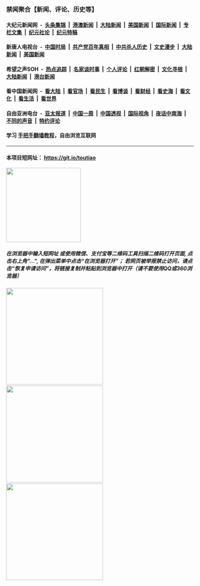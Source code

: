 ### 禁闻聚合【新闻、评论、历史等】

#### 大纪元新闻网 &nbsp;-&nbsp; [头条集锦](indexes/E头条集锦.md?t=02051722) &nbsp;|&nbsp; [港澳新闻](indexes/E港澳新闻.md?t=02051722)  &nbsp;|&nbsp; [大陆新闻](indexes/E大陆新闻.md?t=02051722) &nbsp;|&nbsp; [美国新闻](indexes/E美国新闻.md?t=02051722) &nbsp;|&nbsp; [国际新闻](indexes/E国际新闻.md?t=02051722) &nbsp;|&nbsp; [专栏文集](indexes/E专栏文集.md?t=02051722) &nbsp;|&nbsp; [纪元社论](indexes/E纪元社论.md?t=02051722) &nbsp;|&nbsp; [纪元特稿](indexes/E纪元特稿.md?t=02051722) 

#### 新唐人电视台 &nbsp;-&nbsp; [中国时局](indexes/N中国时局.md?t=02051722) &nbsp;|&nbsp; [共产党百年真相](indexes/N共产党百年真相.md?t=02051722) &nbsp;|&nbsp; [中共杀人历史](indexes/N中共杀人历史.md?t=02051722) &nbsp;|&nbsp; [文史漫步](indexes/N文史漫步.md?t=02051722) &nbsp;|&nbsp; [大陆新闻](indexes/N大陆新闻.md?t=02051722) &nbsp;|&nbsp; [美国新闻](indexes/N美国新闻.md?t=02051722)

#### 希望之声SOH &nbsp;-&nbsp; [热点追踪](indexes/H热点追踪.md?t=02051722) &nbsp;|&nbsp; [名家谈时事](indexes/H名家谈时事.md?t=02051722) &nbsp;|&nbsp; [个人评论](indexes/H个人评论.md?t=02051722)  &nbsp;|&nbsp; [红朝解密](indexes/H红朝解密.md?t=02051722) &nbsp;|&nbsp; [文化寻根](indexes/H文化寻根.md?t=02051722) &nbsp;|&nbsp; [大陆新闻](indexes/H大陆新闻.md?t=02051722) &nbsp;|&nbsp; [港台新闻](indexes/H港台新闻.md?t=02051722)

#### 看中国新闻网 &nbsp;-&nbsp; [看大陆](indexes/S看大陆.md?t=02051722) &nbsp;|&nbsp; [看官场](indexes/S看官场.md?t=02051722) &nbsp;|&nbsp; [看民生](indexes/S看民生.md?t=02051722)  &nbsp;|&nbsp; [看博谈](indexes/S看博谈.md?t=02051722) &nbsp;|&nbsp; [看财经](indexes/S看财经.md?t=02051722) &nbsp;|&nbsp; [看史海](indexes/S看史海.md?t=02051722) &nbsp;|&nbsp; [看文化](indexes/S看文化.md?t=02051722) &nbsp;|&nbsp; [看生活](indexes/S看生活.md?t=02051722) &nbsp;|&nbsp; [看世界](indexes/S看世界.md?t=02051722)

#### 自由亚洲电台 &nbsp;-&nbsp; [亚太报道](indexes/R亚太报道.md?t=02051722) &nbsp;|&nbsp; [中国一周](indexes/R中国一周.md?t=02051722) &nbsp;|&nbsp; [中国透视](indexes/R中国透视.md?t=02051722)  &nbsp;|&nbsp; [国际视角](indexes/R国际视角.md?t=02051722) &nbsp;|&nbsp; [夜话中南海](indexes/R夜话中南海.md?t=02051722) &nbsp;|&nbsp; [不同的声音](indexes/R不同的声音.md?t=02051722) &nbsp;|&nbsp; [特约评论](indexes/R特约评论.md?t=02051722)

#### 学习 [手把手翻墙教程](https://github.com/gfw-breaker/guides/wiki)，自由浏览互联网

----

#### 本项目短网址： https://git.io/toutiao
<img src="https://raw.githubusercontent.com/gfw-breaker/banned-news/master/scripts/img/qr.png" width="200px"/>  

##### 在浏览器中输入短网址 或使用微信、支付宝等二维码工具扫描二维码打开页面, 点击右上角"...", 在弹出菜单中点击“在浏览器打开”； 若网页被举报禁止访问，请点击“恢复申请访问”，将链接复制并粘贴到浏览器中打开（请不要使用QQ或360浏览器）

<img src="https://raw.githubusercontent.com/gfw-breaker/banned-news/master/scripts/img/1.png" width="260px"/> &nbsp; <img src="https://raw.githubusercontent.com/gfw-breaker/banned-news/master/scripts/img/2.png" width="260px"/> &nbsp; <img src="https://raw.githubusercontent.com/gfw-breaker/banned-news/master/scripts/img/3.png" width="260px"/>
